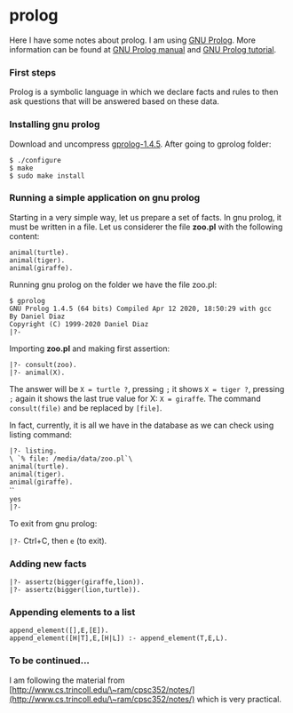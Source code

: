 # prolog

Here I have some notes about prolog. I am using [GNU Prolog](http://www.gprolog.org/). More information can be found at [GNU Prolog manual](http://www.gprolog.org/manual/gprolog.html) and [GNU Prolog tutorial](http://mgencer.com/files/PrologTutorial.html).

### First steps

Prolog is a symbolic language in which we declare facts and rules to then ask questions that will be answered based on these data.&#x20;

### Installing gnu prolog

Download and uncompress [gprolog-1.4.5](http://www.gprolog.org/). After going to gprolog folder:

`$ ./configure`\
`$ make`\
`$ sudo make install`

### Running a simple application on gnu prolog

Starting in a very simple way, let us prepare a set of facts. In gnu prolog, it must be written in a file. Let us considerer the file **zoo.pl** with the following content:

`animal(turtle).` \
`animal(tiger).` \
`animal(giraffe).`

Running gnu prolog on the folder we have the file zoo.pl:

`$ gprolog`\
`GNU Prolog 1.4.5 (64 bits) Compiled Apr 12 2020, 18:50:29 with gcc` \
`By Daniel Diaz` \
`Copyright (C) 1999-2020 Daniel Diaz`\
`|?-`&#x20;

Importing **zoo.pl** and making first assertion:

`|?- consult(zoo).`\
`|?- animal(X).`

The answer will be `X = turtle ?`, pressing `;` it shows `X = tiger ?`, pressing `;` again it shows the last true value for X: `X = giraffe`. The command `consult(file)` and be replaced by `[file]`.

In fact, currently, it is all we have in the database as we can check using listing command:

`|?- listing.`\
``\
`% file: /media/data/zoo.pl`\
``\
`animal(turtle).` \
`animal(tiger).` \
`animal(giraffe).`\
``\
`yes`\
`|?-`

To exit from gnu prolog:

`|?-` Ctrl+C, then `e` (to exit).

### Adding new facts

`|?- assertz(bigger(giraffe,lion)).`\
`|?- assertz(bigger(lion,turtle)).`

### Appending elements to a list

```
append_element([],E,[E]). 
append_element([H|T],E,[H|L]) :- append_element(T,E,L).
```

### To be continued...

I am following the material from [http://www.cs.trincoll.edu/\~ram/cpsc352/notes/](http://www.cs.trincoll.edu/\~ram/cpsc352/notes/) which is very practical.

